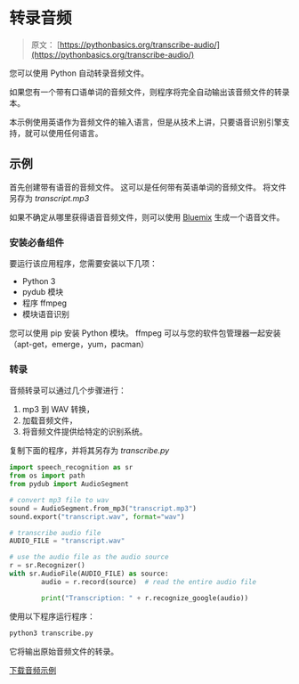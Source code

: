 # 转录音频

> 原文： [https://pythonbasics.org/transcribe-audio/](https://pythonbasics.org/transcribe-audio/)

您可以使用 Python 自动转录音频文件。

如果您有一个带有口语单词的音频文件，则程序将完全自动输出该音频文件的转录本。

本示例使用英语作为音频文件的输入语言，但是从技术上讲，只要语音识别引擎支持，就可以使用任何语言。



## 示例

首先创建带有语音的音频文件。 这可以是任何带有英语单词的音频文件。 将文件另存为 _transcript.mp3_

如果不确定从哪里获得语音音频文件，则可以使用 [Bluemix](https://text-to-speech-demo.ng.bluemix.net/) 生成一个语音文件。

### 安装必备组件

要运行该应用程序，您需要安装以下几项：

*   Python 3
*   pydub 模块
*   程序 ffmpeg
*   模块语音识别

您可以使用 pip 安装 Python 模块。 ffmpeg 可以与您的软件包管理器一起安装（apt-get，emerge，yum，pacman）

### 转录

音频转录可以通过几个步骤进行：

1.  mp3 到 WAV 转换，
2.  加载音频文件，
3.  将音频文件提供给特定的识别系统。

复制下面的程序，并将其另存为 _transcribe.py_

```py
import speech_recognition as sr
from os import path
from pydub import AudioSegment

# convert mp3 file to wav                                                       
sound = AudioSegment.from_mp3("transcript.mp3")
sound.export("transcript.wav", format="wav")

# transcribe audio file                                                         
AUDIO_FILE = "transcript.wav"

# use the audio file as the audio source                                        
r = sr.Recognizer()
with sr.AudioFile(AUDIO_FILE) as source:
        audio = r.record(source)  # read the entire audio file                  

        print("Transcription: " + r.recognize_google(audio))

```

使用以下程序运行程序：

```py
python3 transcribe.py

```

它将输出原始音频文件的转录。

[下载音频示例](https://social.pythonbasics.org/download-audio-examples/)
